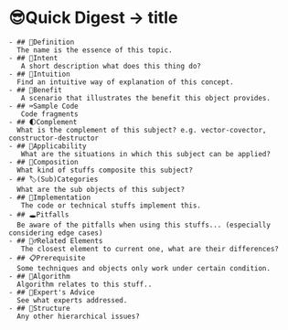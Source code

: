 # 😎Quick Digest -> title
	- ## 📝Definition
	  The name is the essence of this topic.
	- ## 🎯Intent
	   A short description what does this thing do?
	- ## 🧠Intuition
	  Find an intuitive way of explanation of this concept.
	- ## 🚀Benefit
	   A scenario that illustrates the benefit this object provides.
	- ## ⌨Sample Code
	   Code fragments
	- ## 🌓Complement
	  What is the complement of this subject? e.g. vector-covector, constructor-destructor
	- ## 🤳Applicability
	   What are the situations in which this subject can be applied?
	- ## 🧪Composition
	  What kind of stuffs composite this subject?
	- ## 🏷(Sub)Categories
	  What are the sub objects of this subject?
	- ## 🔎Implementation
	   The code or technical stuffs implement this.
	- ## 🕳Pitfalls
	  Be aware of the pitfalls when using this stuffs... (especially considering edge cases)
	- ## 🙋‍♂️Related Elements
	   The closest element to current one, what are their differences?
	- ## 📋Prerequisite
	  Some techniques and objects only work under certain condition.
	- ## 🐍Algorithm
	  Algorithm relates to this stuff..
	- ## 🥼Expert's Advice
	  See what experts addressed.
	- ## 🧱Structure
	  Any other hierarchical issues?


